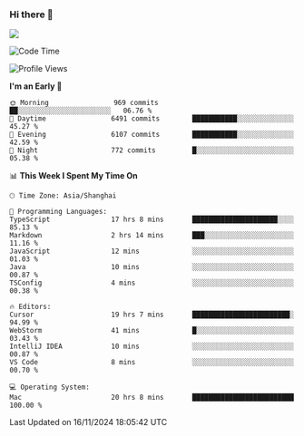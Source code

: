 ### Hi there 👋

<!--
**JJAYCHEN1e/jjaychen1e** is a ✨ _special_ ✨ repository because its `README.md` (this file) appears on your GitHub profile.

Here are some ideas to get you started:

- 🔭 I’m currently working on ...
- 🌱 I’m currently learning ...
- 👯 I’m looking to collaborate on ...
- 🤔 I’m looking for help with ...
- 💬 Ask me about ...
- 📫 How to reach me: ...
- 😄 Pronouns: ...
- ⚡ Fun fact: ...
-->

[![](https://github-readme-stats.vercel.app/api?username=jjaychen1e&show_icons=true)](https://github.com/jjaychen1e/github-readme-stats?count_private=true)

<!--START_SECTION:waka-->
![Code Time](http://img.shields.io/badge/Code%20Time-1%2C583%20hrs%2052%20mins-blue)

![Profile Views](http://img.shields.io/badge/Profile%20Views-8-blue)

**I'm an Early 🐤** 

```text
🌞 Morning                969 commits         ██░░░░░░░░░░░░░░░░░░░░░░░   06.76 % 
🌆 Daytime                6491 commits        ███████████░░░░░░░░░░░░░░   45.27 % 
🌃 Evening                6107 commits        ███████████░░░░░░░░░░░░░░   42.59 % 
🌙 Night                  772 commits         █░░░░░░░░░░░░░░░░░░░░░░░░   05.38 % 
```


📊 **This Week I Spent My Time On** 

```text
🕑︎ Time Zone: Asia/Shanghai

💬 Programming Languages: 
TypeScript               17 hrs 8 mins       █████████████████████░░░░   85.13 % 
Markdown                 2 hrs 14 mins       ███░░░░░░░░░░░░░░░░░░░░░░   11.16 % 
JavaScript               12 mins             ░░░░░░░░░░░░░░░░░░░░░░░░░   01.03 % 
Java                     10 mins             ░░░░░░░░░░░░░░░░░░░░░░░░░   00.87 % 
TSConfig                 4 mins              ░░░░░░░░░░░░░░░░░░░░░░░░░   00.38 % 

🔥 Editors: 
Cursor                   19 hrs 7 mins       ████████████████████████░   94.99 % 
WebStorm                 41 mins             █░░░░░░░░░░░░░░░░░░░░░░░░   03.43 % 
IntelliJ IDEA            10 mins             ░░░░░░░░░░░░░░░░░░░░░░░░░   00.87 % 
VS Code                  8 mins              ░░░░░░░░░░░░░░░░░░░░░░░░░   00.70 % 

💻 Operating System: 
Mac                      20 hrs 8 mins       █████████████████████████   100.00 % 
```


 Last Updated on 16/11/2024 18:05:42 UTC
<!--END_SECTION:waka-->
